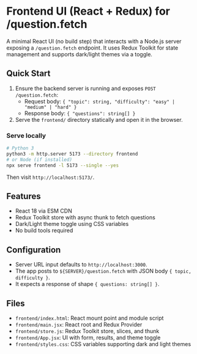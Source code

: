 # Frontend UI (React + Redux) for /question.fetch

A minimal React UI (no build step) that interacts with a Node.js server exposing a `/question.fetch` endpoint. It uses Redux Toolkit for state management and supports dark/light themes via a toggle.

## Quick Start

1. Ensure the backend server is running and exposes `POST /question.fetch`:
   - Request body: `{ "topic": string, "difficulty": "easy" | "medium" | "hard" }`
   - Response body: `{ "questions": string[] }`
2. Serve the `frontend/` directory statically and open it in the browser.

### Serve locally

```bash
# Python 3
python3 -m http.server 5173 --directory frontend
# or Node (if installed)
npx serve frontend -l 5173 --single --yes
```

Then visit `http://localhost:5173/`.

## Features

- React 18 via ESM CDN
- Redux Toolkit store with async thunk to fetch questions
- Dark/Light theme toggle using CSS variables
- No build tools required

## Configuration

- Server URL input defaults to `http://localhost:3000`.
- The app posts to `${SERVER}/question.fetch` with JSON body `{ topic, difficulty }`.
- It expects a response of shape `{ questions: string[] }`.

## Files

- `frontend/index.html`: React mount point and module script
- `frontend/main.jsx`: React root and Redux Provider
- `frontend/store.js`: Redux Toolkit store, slices, and thunk
- `frontend/App.jsx`: UI with form, results, and theme toggle
- `frontend/styles.css`: CSS variables supporting dark and light themes